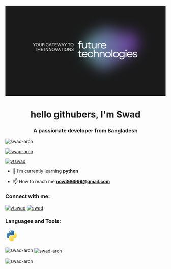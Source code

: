 ![logo](https://github.com/swad-arch/swad-arch/blob/main/Neon%20Modern%20Futuristic%20Simple%20Gaming%20YouTube%20Banner%20.png)
<h1 align="center">hello githubers, I'm Swad</h1>
<h3 align="center">A passionate developer from Bangladesh</h3>
<p align="left"> <img src="https://komarev.com/ghpvc/?username=swad-arch&label=Profile%20views&color=0e75b6&style=flat" alt="swad-arch" /> </p>

<p align="left"> <a href="https://github.com/ryo-ma/github-profile-trophy"><img src="https://github-profile-trophy.vercel.app/?username=swad-arch" alt="swad-arch" /></a> </p>

<p align="left"> <a href="https://twitter.com/ytswad" target="blank"><img src="https://img.shields.io/twitter/follow/ytswad?logo=twitter&style=for-the-badge" alt="ytswad" /></a> </p>

- 🌱 I’m currently learning **python**

- 📫 How to reach me **now366999@gmail.com**

<h3 align="left">Connect with me:</h3>
<p align="left">
<a href="https://twitter.com/ytswad" target="blank"><img align="center" src="https://raw.githubusercontent.com/rahuldkjain/github-profile-readme-generator/master/src/images/icons/Social/twitter.svg" alt="ytswad" height="30" width="40" /></a>
<a href="https://linkedin.com/in/swad" target="blank"><img align="center" src="https://raw.githubusercontent.com/rahuldkjain/github-profile-readme-generator/master/src/images/icons/Social/linked-in-alt.svg" alt="swad" height="30" width="40" /></a>
</p>

<h3 align="left">Languages and Tools:</h3>
<p align="left"> <a href="https://www.python.org" target="_blank" rel="noreferrer"> <img src="https://raw.githubusercontent.com/devicons/devicon/master/icons/python/python-original.svg" alt="python" width="40" height="40"/> </a> </p>

<p><img align="left" src="https://github-readme-stats.vercel.app/api/top-langs?username=swad-arch&show_icons=true&locale=en&layout=compact" alt="swad-arch" /></p>

<p>&nbsp;<img align="center" src="https://github-readme-stats.vercel.app/api?username=swad-arch&show_icons=true&locale=en" alt="swad-arch" /></p>

<p><img align="center" src="https://github-readme-streak-stats.herokuapp.com/?user=swad-arch&" alt="swad-arch" /></p>
